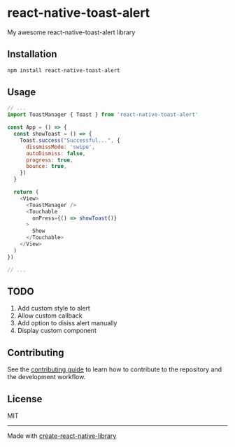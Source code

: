 # react-native-toast-alert

My awesome react-native-toast-alert library

## Installation

```sh
npm install react-native-toast-alert
```

## Usage

```js
// ...
import ToastManager { Toast } from 'react-native-toast-alert'

const App = () => {
  const showToast = () => {
    Toast.success("Successful...", {
      dissmissMode: 'swipe',
      autoDismiss: false,
      progress: true,
      bounce: true,
    })
  }

  return (
    <View>
      <ToastManager />
      <Touchable
        onPress={() => showToast()}
      >
        Show
      </Touchable>
    </View>
  )
})

// ...
```

## TODO
1. Add custom style to alert
2. Allow custom callback
3. Add option to disiss alert manually
4. Display custom component

## Contributing

See the [contributing guide](CONTRIBUTING.md) to learn how to contribute to the repository and the development workflow.

## License

MIT

---

Made with [create-react-native-library](https://github.com/callstack/react-native-builder-bob)
